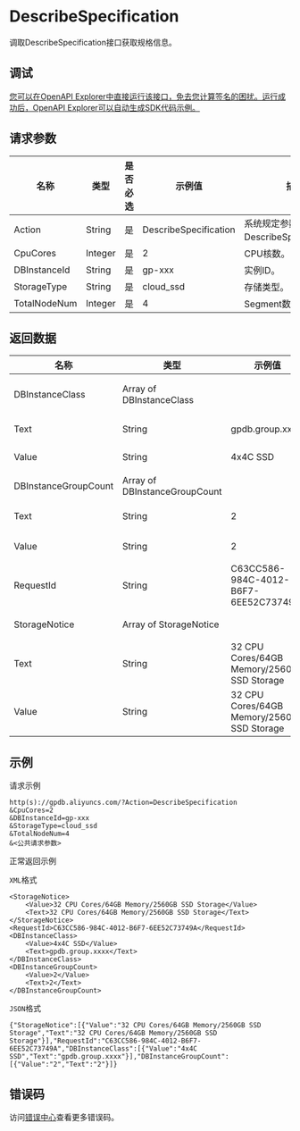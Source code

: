 # DescribeSpecification

调取DescribeSpecification接口获取规格信息。

## 调试

[您可以在OpenAPI Explorer中直接运行该接口，免去您计算签名的困扰。运行成功后，OpenAPI Explorer可以自动生成SDK代码示例。](https://api.aliyun.com/#product=gpdb&api=DescribeSpecification&type=RPC&version=2016-05-03)

## 请求参数

|名称|类型|是否必选|示例值|描述|
|--|--|----|---|--|
|Action|String|是|DescribeSpecification|系统规定参数。取值：DescribeSpecification。 |
|CpuCores|Integer|是|2|CPU核数。 |
|DBInstanceId|String|是|gp-xxx|实例ID。 |
|StorageType|String|是|cloud\_ssd|存储类型。 |
|TotalNodeNum|Integer|是|4|Segment数量。 |

## 返回数据

|名称|类型|示例值|描述|
|--|--|---|--|
|DBInstanceClass|Array of DBInstanceClass| |Segment规格信息。 |
|Text|String|gpdb.group.xxxx|Segment规格码。 |
|Value|String|4x4C SSD|Segment规格值。 |
|DBInstanceGroupCount|Array of DBInstanceGroupCount| |计算组信息。 |
|Text|String|2|计算组数量。 |
|Value|String|2|计算组数量。 |
|RequestId|String|C63CC586-984C-4012-B6F7-6EE52C73749A|请求ID。 |
|StorageNotice|Array of StorageNotice| |计算组存储信息。 |
|Text|String|32 CPU Cores/64GB Memory/2560GB SSD Storage|计算组存储信息。 |
|Value|String|32 CPU Cores/64GB Memory/2560GB SSD Storage|计算组存储信息。 |

## 示例

请求示例

```
http(s)://gpdb.aliyuncs.com/?Action=DescribeSpecification
&CpuCores=2
&DBInstanceId=gp-xxx
&StorageType=cloud_ssd
&TotalNodeNum=4
&<公共请求参数>
```

正常返回示例

`XML`格式

```
<StorageNotice>
    <Value>32 CPU Cores/64GB Memory/2560GB SSD Storage</Value>
    <Text>32 CPU Cores/64GB Memory/2560GB SSD Storage</Text>
</StorageNotice>
<RequestId>C63CC586-984C-4012-B6F7-6EE52C73749A</RequestId>
<DBInstanceClass>
    <Value>4x4C SSD</Value>
    <Text>gpdb.group.xxxx</Text>
</DBInstanceClass>
<DBInstanceGroupCount>
    <Value>2</Value>
    <Text>2</Text>
</DBInstanceGroupCount>
```

`JSON`格式

```
{"StorageNotice":[{"Value":"32 CPU Cores/64GB Memory/2560GB SSD Storage","Text":"32 CPU Cores/64GB Memory/2560GB SSD Storage"}],"RequestId":"C63CC586-984C-4012-B6F7-6EE52C73749A","DBInstanceClass":[{"Value":"4x4C SSD","Text":"gpdb.group.xxxx"}],"DBInstanceGroupCount":[{"Value":"2","Text":"2"}]}
```

## 错误码

访问[错误中心](https://error-center.aliyun.com/status/product/gpdb)查看更多错误码。

